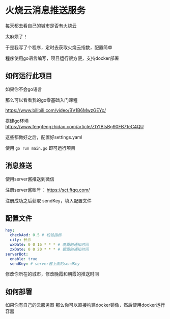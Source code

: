 # 火烧云消息推送服务

每天都去看自己的城市是否有火烧云

太麻烦了！

于是我写了个程序，定时去获取火烧云指数，配置简单

程序使用go语言编写，项目运行很方便，支持docker部署

## 如何运行此项目
如果你不会go语言

那么可以看看我的go零基础入门课程

https://www.bilibili.com/video/BV1B6MwzGEYc/

搭建go环境
https://www.fengfengzhidao.com/article/ZtYtBIsBg90FB71eC4QU

这些都做好之后，配置好settings.yaml

使用 `go run main.go` 即可运行项目

## 消息推送
使用server酱推送到微信

注册server酱账号： https://sct.ftqq.com/

注册成功之后获取 sendKey，填入配置文件

## 配置文件
```yaml
hsy:
  checkAod: 0.5 # 校验指标
  city: 长沙
  wxDate: 0 0 16 * * * # 晚霞的通知时间
  zxDate: 0 0 20 * * * # 朝霞的通知时间
serverBot:
  enable: true
  sendKey: # server酱上面的sendKey
```
修改你所在的城市，修改晚霞和朝霞的推送时间


## 如何部署
如果你有自己的云服务器
那么你可以直接构建docker镜像，然后使用docker运行容器